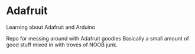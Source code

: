 # Adafruit
Learning about Adafruit and Arduino

Repo for messing around with Adafruit goodies Basically a small amount of good stuff mixed in with troves of NOOB junk.
